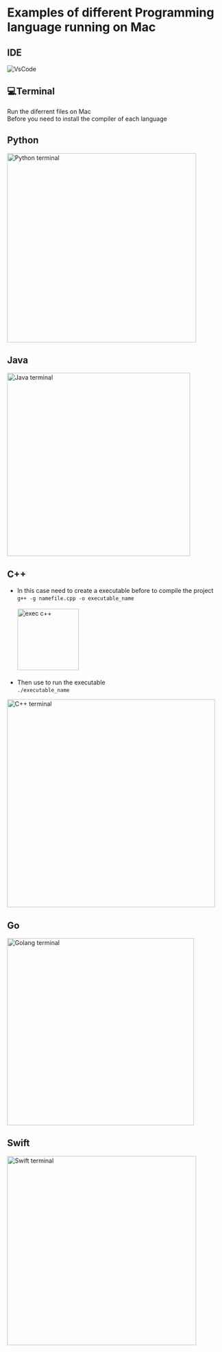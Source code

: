 # Examples of different Programming language running on Mac 

## IDE<br>
![VsCode](https://img.shields.io/badge/Visual_Studio_Code-0078D4?style=for-the-badge&logo=visual%20studio%20code&logoColor=white)


## 💻Terminal<br>
Run the diferrent files on Mac<br>
Before you need to install the compiler of each language

## Python<br>
<img width="441" alt="Python terminal" src="https://user-images.githubusercontent.com/79030416/186999654-30e3a38d-4377-4dc9-9a6d-f4ffc3804c4f.png">

## Java<br>
<img width="427" alt="Java terminal" src="https://user-images.githubusercontent.com/79030416/186999689-6fabf590-ca70-4197-ac75-420c8a469fb1.png">

## C++<br>
* In this case need to create a executable before to compile the project<br>
`g++ -g namefile.cpp -o executable_name`<br><br>
<img width="143" alt="exec c++" src="https://user-images.githubusercontent.com/79030416/187000111-25091de5-07f4-4f69-82c0-348cc09423b1.png"><br><br>
* Then use to run the executable<br>
`./executable_name`<br>
<img width="485" alt="C++ terminal" src="https://user-images.githubusercontent.com/79030416/187000192-f6cc76f6-45c0-4391-a6ec-3c57e7e7babe.png">

## Go<br>
<img width="436" alt="Golang terminal" src="https://user-images.githubusercontent.com/79030416/187000791-0d07f71f-9b17-409a-84c0-fbf76805faff.png">

## Swift<br>
<img width="441" alt="Swift terminal" src="https://user-images.githubusercontent.com/79030416/186999797-81b6877d-3594-498d-bfcd-095f9c6ebeaa.png">
